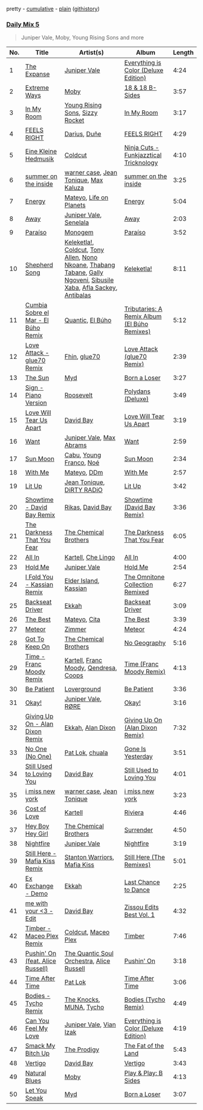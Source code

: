 pretty - [cumulative](/playlists/cumulative/Daily%20Mix%205.md) - [plain](/playlists/plain/37i9dQZF1E36TO0q54WsJv) ([githistory](https://github.githistory.xyz/vitokorn/spotify-playlist-archive/blob/master/playlists/plain/37i9dQZF1E36TO0q54WsJv))

### [Daily Mix 5](https://open.spotify.com/playlist/37i9dQZF1E36TO0q54WsJv)

> Juniper Vale, Moby, Young Rising Sons and more

| No. | Title | Artist(s) | Album | Length |
|---|---|---|---|---|
| 1 | [The Expanse](https://open.spotify.com/track/6Vikg0yK4OyNtkTfLNnlBF) | [Juniper Vale](https://open.spotify.com/artist/5ektKXWvSR9FjUExrpg1xK) | [Everything is Color (Deluxe Edition)](https://open.spotify.com/album/4D1s8Pcn6qIh4dozM8tmwU) | 4:24 |
| 2 | [Extreme Ways](https://open.spotify.com/track/2JStQePsuz6YpY6Z7D1wHw) | [Moby](https://open.spotify.com/artist/3OsRAKCvk37zwYcnzRf5XF) | [18 & 18 B-Sides](https://open.spotify.com/album/4GycWx4713dmHJfD327rFl) | 3:57 |
| 3 | [In My Room](https://open.spotify.com/track/4PZShF8vxYBOvGlxeFRlUU) | [Young Rising Sons](https://open.spotify.com/artist/6ZUjdwG0NvY6MT7vvmluhV), [Sizzy Rocket](https://open.spotify.com/artist/2CBvbVxhd3ZJXRTCl88H7E) | [In My Room](https://open.spotify.com/album/79Obpdobr6GBnCJOSfx0MQ) | 3:17 |
| 4 | [FEELS RIGHT](https://open.spotify.com/track/5FIRCztpLYutxxmzUEgXZc) | [Darius](https://open.spotify.com/artist/5vfEaoOBcK0Lzr07WN8KaK), [Duñe](https://open.spotify.com/artist/7bupzBUhDSqBIAkoianGjC) | [FEELS RIGHT](https://open.spotify.com/album/2KjJUVJohZwmlWxHqoFtkL) | 4:29 |
| 5 | [Eine Kleine Hedmusik](https://open.spotify.com/track/128VMufxVww7ZDI601Qbvb) | [Coldcut](https://open.spotify.com/artist/5wnhqlZzXIq8aO9awQO2ND) | [Ninja Cuts - Funkjazztical Tricknology](https://open.spotify.com/album/5wqamGLa4pYmdFFjbf7gNF) | 4:10 |
| 6 | [summer on the inside](https://open.spotify.com/track/21ksz0flcMgWIbERkkpRND) | [warner case](https://open.spotify.com/artist/106OuakzOxxbXTuigEEf01), [Jean Tonique](https://open.spotify.com/artist/6BVLQfvzlvlNZ43WjbFgbI), [Max Kaluza](https://open.spotify.com/artist/6lNLgymfWudNsbC0Vio7Qi) | [summer on the inside](https://open.spotify.com/album/3Wl4tQlkhwDKdfZn6K0SgD) | 3:25 |
| 7 | [Energy](https://open.spotify.com/track/615FSRHuXuLtz8NstB13pN) | [Mateyo](https://open.spotify.com/artist/0B0O3zN1qA3VmxGoF7sHiE), [Life on Planets](https://open.spotify.com/artist/2EtksajEPOMDkyVKMZi1eO) | [Energy](https://open.spotify.com/album/16VtpjF5QQSJ0LbeRiokQ0) | 5:04 |
| 8 | [Away](https://open.spotify.com/track/1RIuh6NzHcMxKAgm9DnRMg) | [Juniper Vale](https://open.spotify.com/artist/5ektKXWvSR9FjUExrpg1xK), [Senelala](https://open.spotify.com/artist/4JsISN6amb9vBaSp3qp0Q9) | [Away](https://open.spotify.com/album/53tFFOqCuec9MCCNMWH0B1) | 2:03 |
| 9 | [Paraíso](https://open.spotify.com/track/0YqJFO4bUZn1chzZ6KR9l9) | [Monogem](https://open.spotify.com/artist/4rNzwpjkFq8A7SeCMKBkEV) | [Paraíso](https://open.spotify.com/album/4X61CX0485026hU97ZPc57) | 3:52 |
| 10 | [Shepherd Song](https://open.spotify.com/track/76gCm37tYGt1d6z9iC4CHt) | [Keleketla!](https://open.spotify.com/artist/7jIuM7cuEe0bBfoNhISVXU), [Coldcut](https://open.spotify.com/artist/5wnhqlZzXIq8aO9awQO2ND), [Tony Allen](https://open.spotify.com/artist/6JpZEemWmunccsrHXFUOgi), [Nono Nkoane](https://open.spotify.com/artist/6U6mRi1Ggv5x8ZMMVkpyUm), [Thabang Tabane](https://open.spotify.com/artist/2kJc29uqdxbvvH670LozXy), [Gally Ngoveni](https://open.spotify.com/artist/1E99VOe0iWh1CMVBJ17sf6), [Sibusile Xaba](https://open.spotify.com/artist/3UZ496XnQSGebDZ8jQqtIJ), [Afla Sackey](https://open.spotify.com/artist/6HbtkYhKlvY9R1m2PkW6YS), [Antibalas](https://open.spotify.com/artist/2KGF6IKZfVGCKfyqcNVGfh) | [Keleketla!](https://open.spotify.com/album/0sqETr5mwDf494FaWzjnGD) | 8:11 |
| 11 | [Cumbia Sobre el Mar - El Búho Remix](https://open.spotify.com/track/0HdHd5mJlqFqv8PqAGDsEw) | [Quantic](https://open.spotify.com/artist/5ZMwoAjeDtLJ0XRwRTgaK8), [El Búho](https://open.spotify.com/artist/1I7FVmvisCtSFzmm87mbLR) | [Tributaries: A Remix Album (El Búho Remixes)](https://open.spotify.com/album/05SkQ3cqcaIaP4Oo5N9r4i) | 5:12 |
| 12 | [Love Attack - glue70 Remix](https://open.spotify.com/track/6eD9yDlq57sjGY8FFw6wB3) | [Fhin](https://open.spotify.com/artist/5bvwbAyrx6Yk8oLHqOnJ9p), [glue70](https://open.spotify.com/artist/3AsWxxZTFPoCFxM1s8Lg1J) | [Love Attack (glue70 Remix)](https://open.spotify.com/album/1TRg6nauHXePglAfIn0OzC) | 2:39 |
| 13 | [The Sun](https://open.spotify.com/track/5UEZzRsrB4FKw1SIMoMD2y) | [Myd](https://open.spotify.com/artist/3QFiymmbJlVBPpnrOatEAk) | [Born a Loser](https://open.spotify.com/album/6OQjfXsIharHjMAMbGYGNd) | 3:27 |
| 14 | [Sign - Piano Version](https://open.spotify.com/track/6Enjgaip3S39UJFBoT4UFj) | [Roosevelt](https://open.spotify.com/artist/4AQrqVz6BYwy29iMxcGtx7) | [Polydans (Deluxe)](https://open.spotify.com/album/6btrtJOSwgx00BgBsC4T16) | 3:49 |
| 15 | [Love Will Tear Us Apart](https://open.spotify.com/track/67eAvRvOvtE40VoinkFdfB) | [David Bay](https://open.spotify.com/artist/5yHK7mClF5i8Jabk8IKISo) | [Love Will Tear Us Apart](https://open.spotify.com/album/5QQcRlEeiABc6nfKArS8CV) | 3:19 |
| 16 | [Want](https://open.spotify.com/track/22vxn5inSwu2xF6wgj4MiJ) | [Juniper Vale](https://open.spotify.com/artist/5ektKXWvSR9FjUExrpg1xK), [Max Abrams](https://open.spotify.com/artist/5nniLGuXKnrlNZHQ2VaTD9) | [Want](https://open.spotify.com/album/1kkqAH0RvLZBFkNjm842dJ) | 2:59 |
| 17 | [Sun Moon](https://open.spotify.com/track/7aBh7zmJbRT6YcdYsYU9kn) | [Cabu](https://open.spotify.com/artist/44hPDOKyTwkFxOL08UzNQE), [Young Franco](https://open.spotify.com/artist/6mK0vAO13gT8jWYANyoXAl), [Noé](https://open.spotify.com/artist/5FoIen3mGXGHRUeKIE7ymi) | [Sun Moon](https://open.spotify.com/album/26f02v3l05ZmO7oYWnPXFv) | 2:34 |
| 18 | [With Me](https://open.spotify.com/track/44S9H4ORovSL6LnMaWQv3k) | [Mateyo](https://open.spotify.com/artist/0B0O3zN1qA3VmxGoF7sHiE), [DDm](https://open.spotify.com/artist/22xq1Fve60A42kl0QimvRV) | [With Me](https://open.spotify.com/album/4Mmrhj94mkaPitnbXaxP2C) | 2:57 |
| 19 | [Lit Up](https://open.spotify.com/track/2dkSknVUCvRJ8OTayCMQN5) | [Jean Tonique](https://open.spotify.com/artist/6BVLQfvzlvlNZ43WjbFgbI), [DiRTY RADiO](https://open.spotify.com/artist/7bhcf6U7Lu1Ra9u0oWLM5x) | [Lit Up](https://open.spotify.com/album/0xxoVTPppmSZwoI2sAcyV1) | 3:42 |
| 20 | [Showtime - David Bay Remix](https://open.spotify.com/track/1CF8JufRjVv2deY48olS7A) | [Rikas](https://open.spotify.com/artist/3OWO2LOPTl1u6XvJHkwHmd), [David Bay](https://open.spotify.com/artist/5yHK7mClF5i8Jabk8IKISo) | [Showtime (David Bay Remix)](https://open.spotify.com/album/10g6jQZFk5ySVeqcBELr06) | 3:36 |
| 21 | [The Darkness That You Fear](https://open.spotify.com/track/4ahFzFAZRpfWaGbA2J3dAq) | [The Chemical Brothers](https://open.spotify.com/artist/1GhPHrq36VKCY3ucVaZCfo) | [The Darkness That You Fear](https://open.spotify.com/album/52kKJRnz58Nd6RB5uWmg8a) | 6:05 |
| 22 | [All In](https://open.spotify.com/track/4Ks8tQBpkf3mStOv6KDPDc) | [Kartell](https://open.spotify.com/artist/3E4UsjXgFv2GdwshMkkJze), [Che Lingo](https://open.spotify.com/artist/0xNKgWtSixAqcwJLM2c8ez) | [All In](https://open.spotify.com/album/31i76UJJxEFOkDpFVEvhcE) | 4:00 |
| 23 | [Hold Me](https://open.spotify.com/track/2L6RPn7npBg4zz37dYLgEa) | [Juniper Vale](https://open.spotify.com/artist/5ektKXWvSR9FjUExrpg1xK) | [Hold Me](https://open.spotify.com/album/08cnq6QdDYdIU7cxzurHBM) | 2:54 |
| 24 | [I Fold You - Kassian Remix](https://open.spotify.com/track/746KDKv1myGeMaWGEqhwQA) | [Elder Island](https://open.spotify.com/artist/3EnbnmqrrvApHJs6FMvYik), [Kassian](https://open.spotify.com/artist/4w6VhlUuzrUoJ5NbCpefXx) | [The Omnitone Collection Remixed](https://open.spotify.com/album/2GIw6fVZyqmJjBxehnPYwv) | 6:27 |
| 25 | [Backseat Driver](https://open.spotify.com/track/7aTaKs43FFdtWaeuy4UwWX) | [Ekkah](https://open.spotify.com/artist/31UKSWpSUyiReoTEb39vHb) | [Backseat Driver](https://open.spotify.com/album/0VuqKS2YDM36cJqHGITaVW) | 3:09 |
| 26 | [The Best](https://open.spotify.com/track/5bCPTf3yOLYkXnQ4mbYRl1) | [Mateyo](https://open.spotify.com/artist/0B0O3zN1qA3VmxGoF7sHiE), [Cita](https://open.spotify.com/artist/1ddDGZlCp2n6hl5DpqoTqo) | [The Best](https://open.spotify.com/album/33sw6stTfnTDxb2DNRFBoQ) | 3:39 |
| 27 | [Meteor](https://open.spotify.com/track/5TXfo5DfO1ElYtU3dUb0qB) | [Zimmer](https://open.spotify.com/artist/2pts5B2shsEtIVC4onTFKb) | [Meteor](https://open.spotify.com/album/1bLPKh9sY3A3cUNCG5hS7H) | 4:24 |
| 28 | [Got To Keep On](https://open.spotify.com/track/4vh6Rn6FVG4w79JmlZ5p7d) | [The Chemical Brothers](https://open.spotify.com/artist/1GhPHrq36VKCY3ucVaZCfo) | [No Geography](https://open.spotify.com/album/7d1KwAPdMEBqCERVsKRUox) | 5:16 |
| 29 | [Time - Franc Moody Remix](https://open.spotify.com/track/5PfspUAi01qWEHIghP3DQr) | [Kartell](https://open.spotify.com/artist/3E4UsjXgFv2GdwshMkkJze), [Franc Moody](https://open.spotify.com/artist/10GT4yz8c6xjjnPGtGPI1l), [Qendresa](https://open.spotify.com/artist/6FnMmUQSUGpOE3P9QePPqI), [Coops](https://open.spotify.com/artist/0sXhBmVgBTDxkQb8CUbhhR) | [Time (Franc Moody Remix)](https://open.spotify.com/album/0p0lwwbGFL7irLqbVGGAHY) | 4:13 |
| 30 | [Be Patient](https://open.spotify.com/track/0HWtI9cjfnVzU0q3hHc0ph) | [Loverground](https://open.spotify.com/artist/3SvoerawAn5RAZ2N9osc3z) | [Be Patient](https://open.spotify.com/album/1308SRdLd2pP79I3DBnr4a) | 3:36 |
| 31 | [Okay!](https://open.spotify.com/track/2g7iKvvsIV2FTmsYdTVugS) | [Juniper Vale](https://open.spotify.com/artist/5ektKXWvSR9FjUExrpg1xK), [RØRE](https://open.spotify.com/artist/6xd40M7muKpl2NKROnmT65) | [Okay!](https://open.spotify.com/album/6HegYv3jL660QymIgMGF2z) | 3:16 |
| 32 | [Giving Up On - Alan Dixon Remix](https://open.spotify.com/track/54SGVJ4xSCRha8ViDwy7MU) | [Ekkah](https://open.spotify.com/artist/31UKSWpSUyiReoTEb39vHb), [Alan Dixon](https://open.spotify.com/artist/0yEnnivHzCPxaTfNbWjV7x) | [Giving Up On (Alan Dixon Remix)](https://open.spotify.com/album/1DBWInKdDJNULdOigOID9t) | 7:32 |
| 33 | [No One (No One)](https://open.spotify.com/track/4n8KOOophs56GQ7jIjBl0s) | [Pat Lok](https://open.spotify.com/artist/3ZPRZDAAuBrvx1tsIjeFxh), [chuala](https://open.spotify.com/artist/5k2dso94XJEWZhPMmKFznI) | [Gone Is Yesterday](https://open.spotify.com/album/3D2dWgAZ7JaZ2T2251MN9I) | 3:51 |
| 34 | [Still Used to Loving You](https://open.spotify.com/track/1KGKyYacDvvspPNKBKvclq) | [David Bay](https://open.spotify.com/artist/5yHK7mClF5i8Jabk8IKISo) | [Still Used to Loving You](https://open.spotify.com/album/3FHrCddBVRSNblDkjDgZB6) | 4:01 |
| 35 | [i miss new york](https://open.spotify.com/track/1BbrIpVnqNzTJqBBYvfgkY) | [warner case](https://open.spotify.com/artist/106OuakzOxxbXTuigEEf01), [Jean Tonique](https://open.spotify.com/artist/6BVLQfvzlvlNZ43WjbFgbI) | [i miss new york](https://open.spotify.com/album/00UsuOsS3TvApV8OH4ba6P) | 3:23 |
| 36 | [Cost of Love](https://open.spotify.com/track/6SXklH0QcLPSWKDs1bpcyb) | [Kartell](https://open.spotify.com/artist/3E4UsjXgFv2GdwshMkkJze) | [Riviera](https://open.spotify.com/album/0iwoSlSfS6FjNmFaUO5PC8) | 4:46 |
| 37 | [Hey Boy Hey Girl](https://open.spotify.com/track/7kXmJwrZGIhDaLT9sNo3ut) | [The Chemical Brothers](https://open.spotify.com/artist/1GhPHrq36VKCY3ucVaZCfo) | [Surrender](https://open.spotify.com/album/1QJP73UumgERuzp3yJSXw3) | 4:50 |
| 38 | [Nightfire](https://open.spotify.com/track/0v2EZFLxcO8z5vAPaW4DOy) | [Juniper Vale](https://open.spotify.com/artist/5ektKXWvSR9FjUExrpg1xK) | [Nightfire](https://open.spotify.com/album/6bO2LMsywUiSyLZfZivPay) | 3:19 |
| 39 | [Still Here - Mafia Kiss Remix](https://open.spotify.com/track/4Db2mgghDb7FwkIqzyTS0X) | [Stanton Warriors](https://open.spotify.com/artist/7GeAzBsalYANXTi1ReOm1R), [Mafia Kiss](https://open.spotify.com/artist/6AfrWZdpHLxvgKHJP8PEUG) | [Still Here (The Remixes)](https://open.spotify.com/album/1Lf4nYx8APh73NpDqhSGOj) | 5:01 |
| 40 | [Ex Exchange - Demo](https://open.spotify.com/track/7yROB1SEGMevogoHfc7kGB) | [Ekkah](https://open.spotify.com/artist/31UKSWpSUyiReoTEb39vHb) | [Last Chance to Dance](https://open.spotify.com/album/0P4DWpg9EBEX4y7KYSh7dr) | 2:25 |
| 41 | [me with your <3 - Edit](https://open.spotify.com/track/1FmpFPiqyvFgOZawC6Xrkl) | [David Bay](https://open.spotify.com/artist/5yHK7mClF5i8Jabk8IKISo) | [Zissou Edits Best Vol. 1](https://open.spotify.com/album/3LCza5PZcH60VdGQHnxvLn) | 4:32 |
| 42 | [Timber - Maceo Plex Remix](https://open.spotify.com/track/5IAIzXS5XdTPFkOSR8Sqce) | [Coldcut](https://open.spotify.com/artist/5wnhqlZzXIq8aO9awQO2ND), [Maceo Plex](https://open.spotify.com/artist/3TXQ1ddouwQAI78hV4hXDj) | [Timber](https://open.spotify.com/album/6OUrpiNH3k0cpo1qsKXvFG) | 7:46 |
| 43 | [Pushin' On (feat. Alice Russell)](https://open.spotify.com/track/1rorokMVHb29HCm5b6yJWL) | [The Quantic Soul Orchestra](https://open.spotify.com/artist/12ZOHgIYkZiwd9w9F7I83e), [Alice Russell](https://open.spotify.com/artist/1ga4lWS7NtKo4r9jNSWumc) | [Pushin' On](https://open.spotify.com/album/7bfklJKfFf9RvmaKsU7ARn) | 3:18 |
| 44 | [Time After Time](https://open.spotify.com/track/4G3l8CjbUdzpcJyWzvrag7) | [Pat Lok](https://open.spotify.com/artist/3ZPRZDAAuBrvx1tsIjeFxh) | [Time After Time](https://open.spotify.com/album/4BDEzBX9tyJFq6QyzJNndo) | 3:06 |
| 45 | [Bodies - Tycho Remix](https://open.spotify.com/track/4MGqoguZVEOACg9g9Q3I94) | [The Knocks](https://open.spotify.com/artist/2x7EATekOPhFGRx3syMGEC), [MUNA](https://open.spotify.com/artist/6xdRb2GypJ7DqnWAI2mHGn), [Tycho](https://open.spotify.com/artist/5oOhM2DFWab8XhSdQiITry) | [Bodies (Tycho Remix)](https://open.spotify.com/album/4aGg3jOAVh69f2RXQA1dui) | 4:49 |
| 46 | [Can You Feel My Love](https://open.spotify.com/track/4JTcBZvwl8PlNVy8rCLQNj) | [Juniper Vale](https://open.spotify.com/artist/5ektKXWvSR9FjUExrpg1xK), [Vian Izak](https://open.spotify.com/artist/46U5WmejGzsPqUiw3Uw0Xq) | [Everything is Color (Deluxe Edition)](https://open.spotify.com/album/4D1s8Pcn6qIh4dozM8tmwU) | 4:19 |
| 47 | [Smack My Bitch Up](https://open.spotify.com/track/2iwGE4y7yF8qzKc5WZ2Z8R) | [The Prodigy](https://open.spotify.com/artist/4k1ELeJKT1ISyDv8JivPpB) | [The Fat of the Land](https://open.spotify.com/album/2qivROlvQ8BcUKTaCA7dL2) | 5:43 |
| 48 | [Vertigo](https://open.spotify.com/track/5X1MvR8XzFjup2YRZuf5RI) | [David Bay](https://open.spotify.com/artist/5yHK7mClF5i8Jabk8IKISo) | [Vertigo](https://open.spotify.com/album/7wN7Xa7PIcHaz4TtyMFmIX) | 3:43 |
| 49 | [Natural Blues](https://open.spotify.com/track/5MIOomJuCJkfuf6mrHJu9H) | [Moby](https://open.spotify.com/artist/3OsRAKCvk37zwYcnzRf5XF) | [Play & Play: B Sides](https://open.spotify.com/album/3wRlU7n3LULfjL0e9RtB5Q) | 4:13 |
| 50 | [Let You Speak](https://open.spotify.com/track/4TlPUD3hXaYvJJxKT8eB8L) | [Myd](https://open.spotify.com/artist/3QFiymmbJlVBPpnrOatEAk) | [Born a Loser](https://open.spotify.com/album/6OQjfXsIharHjMAMbGYGNd) | 3:07 |